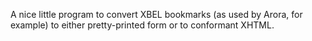 A nice little program to convert XBEL bookmarks (as used by Arora, for example) to either 
pretty-printed form or to conformant XHTML.
